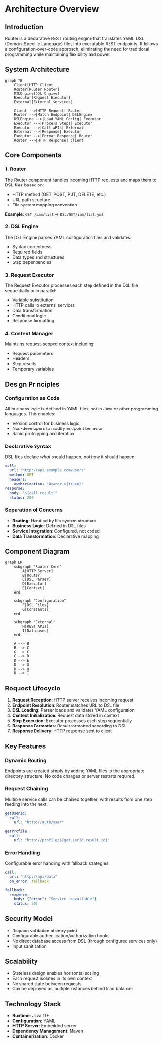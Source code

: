 # Architecture Overview

## Introduction

Ruuter is a declarative REST routing engine that translates YAML DSL (Domain-Specific Language) files into executable REST endpoints. It follows a configuration-over-code approach, eliminating the need for traditional programming while maintaining flexibility and power.

## System Architecture

```mermaid
graph TB
    Client[HTTP Client]
    Router[Ruuter Router]
    DSLEngine[DSL Engine]
    Executor[Request Executor]
    External[External Services]

    Client -->|HTTP Request| Router
    Router -->|Match Endpoint| DSLEngine
    DSLEngine -->|Load YAML Config| Executor
    Executor -->|Process Steps| Executor
    Executor -->|Call APIs| External
    External -->|Response| Executor
    Executor -->|Format Response| Router
    Router -->|HTTP Response| Client
```

## Core Components

### 1. Router

The Router component handles incoming HTTP requests and maps them to DSL files based on:
- HTTP method (GET, POST, PUT, DELETE, etc.)
- URL path structure
- File system mapping convention

**Example**: `GET /iam/list` → `DSL/GET/iam/list.yml`

### 2. DSL Engine

The DSL Engine parses YAML configuration files and validates:
- Syntax correctness
- Required fields
- Data types and structures
- Step dependencies

### 3. Request Executor

The Request Executor processes each step defined in the DSL file sequentially or in parallel:
- Variable substitution
- HTTP calls to external services
- Data transformation
- Conditional logic
- Response formatting

### 4. Context Manager

Maintains request-scoped context including:
- Request parameters
- Headers
- Step results
- Temporary variables

## Design Principles

### Configuration as Code

All business logic is defined in YAML files, not in Java or other programming languages. This enables:
- Version control for business logic
- Non-developers to modify endpoint behavior
- Rapid prototyping and iteration

### Declarative Syntax

DSL files declare *what* should happen, not *how* it should happen:

```yaml
call:
  url: "http://api.example.com/users"
  method: GET
  headers:
    Authorization: "Bearer ${token}"
response:
  body: "${call.result}"
  status: 200
```

### Separation of Concerns

- **Routing**: Handled by file system structure
- **Business Logic**: Defined in DSL files
- **Service Integration**: Configured, not coded
- **Data Transformation**: Declarative mapping

## Component Diagram

```mermaid
graph LR
    subgraph "Ruuter Core"
        A[HTTP Server]
        B[Router]
        C[DSL Parser]
        D[Executor]
        E[Context]
    end

    subgraph "Configuration"
        F[DSL Files]
        G[Constants]
    end

    subgraph "External"
        H[REST APIs]
        I[Databases]
    end

    A --> B
    B --> C
    C --> F
    C --> D
    D --> E
    D --> G
    D --> H
    D --> I
```

## Request Lifecycle

1. **Request Reception**: HTTP server receives incoming request
2. **Endpoint Resolution**: Router matches URL to DSL file
3. **DSL Loading**: Parser loads and validates YAML configuration
4. **Context Initialization**: Request data stored in context
5. **Step Execution**: Executor processes each step sequentially
6. **Response Formation**: Result formatted according to DSL
7. **Response Delivery**: HTTP response sent to client

## Key Features

### Dynamic Routing

Endpoints are created simply by adding YAML files to the appropriate directory structure. No code changes or server restarts required.

### Request Chaining

Multiple service calls can be chained together, with results from one step feeding into the next:

```yaml
getUserId:
  call:
    url: "http://auth/user"

getProfile:
  call:
    url: "http://profile/${getUserId.result.id}"
```

### Error Handling

Configurable error handling with fallback strategies:

```yaml
call:
  url: "http://api/data"
  on_error: fallback

fallback:
  response:
    body: {"error": "Service unavailable"}
    status: 503
```

## Security Model

- Request validation at entry point
- Configurable authentication/authorization hooks
- No direct database access from DSL (through configured services only)
- Input sanitization

## Scalability

- Stateless design enables horizontal scaling
- Each request isolated in its own context
- No shared state between requests
- Can be deployed as multiple instances behind load balancer

## Technology Stack

- **Runtime**: Java 11+
- **Configuration**: YAML
- **HTTP Server**: Embedded server
- **Dependency Management**: Maven
- **Containerization**: Docker
